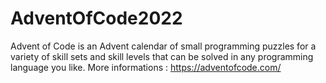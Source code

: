 # AdventOfCode2022
Advent of Code is an Advent calendar of small programming puzzles for a variety of skill sets and skill levels that can be solved in any programming language you like.
More informations : https://adventofcode.com/
